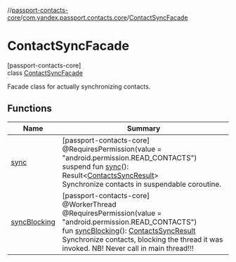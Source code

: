 //[passport-contacts-core](../../../index.md)/[com.yandex.passport.contacts.core](../index.md)/[ContactSyncFacade](index.md)

# ContactSyncFacade

[passport-contacts-core]\
class [ContactSyncFacade](index.md)

Facade class for actually synchronizing contacts.

## Functions

| Name | Summary |
|---|---|
| [sync](sync.md) | [passport-contacts-core]<br>@RequiresPermission(value = &quot;android.permission.READ_CONTACTS&quot;)<br>suspend fun [sync](sync.md)(): Result&lt;[ContactsSyncResult](../-contacts-sync-result/index.md)&gt;<br>Synchronize contacts in suspendable coroutine. |
| [syncBlocking](sync-blocking.md) | [passport-contacts-core]<br>@WorkerThread<br>@RequiresPermission(value = &quot;android.permission.READ_CONTACTS&quot;)<br>fun [syncBlocking](sync-blocking.md)(): [ContactsSyncResult](../-contacts-sync-result/index.md)<br>Synchronize contacts, blocking the thread it was invoked. NB! Never call in main thread!!! |
